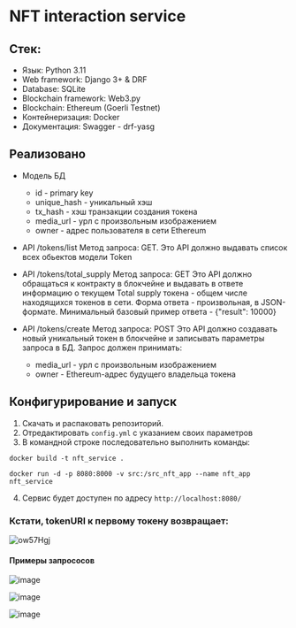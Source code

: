 # NFT interaction service
## Стек:

- Язык: Python 3.11
- Web framework: Django 3+ & DRF
- Database: SQLite
- Blockchain framework: Web3.py
- Blockchain: Ethereum (Goerli Testnet)
- Контейнеризация: Docker
- Документация: Swagger - drf-yasg

## Реализовано
- Модель БД
  - id - primary key
  - unique_hash - уникальный хэш
  - tx_hash - хэш транзакции создания токена
  - media_url - урл с произвольным изображением
  - owner - адрес пользователя в сети Ethereum

- API /tokens/list
Метод запроса: GET.
Это API должно выдавать список всех обьектов модели Token

- API /tokens/total_supply
Метод запроса: GET
Это API должно обращаться к контракту в блокчейне и выдавать в ответе информацию о текущем Total supply токена - общем числе находящихся токенов в сети. Форма ответа - произвольная, в JSON-формате. Минимальный базовый пример ответа - {"result": 10000}

- API /tokens/create
Метод запроса: POST
Это API должно создавать новый уникальный токен в блокчейне и записывать параметры запроса в БД.
Запрос должен принимать:
  - media_url - урл с произвольным изображением
  - owner - Ethereum-адрес будущего владельца токена

## Конфигурирование и запуск
1. Скачать и распаковать репозиторий. 
2. Отредактировать `config.yml` с указанием своих параметров
3. В командной строке последовательно выполнить команды:
```
docker build -t nft_service .

docker run -d -p 8080:8000 -v src:/src_nft_app --name nft_app nft_service
```
4. Сервис будет доступен по адресу `http://localhost:8080/`

### Кстати, tokenURI к первому токену возвращает:
![ow57Hgj](https://user-images.githubusercontent.com/29130600/222440671-a523cc04-ab2a-4250-a315-d360ef87777a.jpeg)

#### Примеры запрососов
![image](https://user-images.githubusercontent.com/29130600/222981546-ba66f8ae-d362-45fd-bf7d-a79908653937.png)

![image](https://user-images.githubusercontent.com/29130600/222981579-22d72975-9842-4bf3-9ba8-223c2512ead7.png)

![image](https://user-images.githubusercontent.com/29130600/222981607-73493551-4dc5-4036-9ed0-fc2367ae6b89.png)
